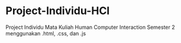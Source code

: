 # Project-Individu-HCI

Project Individu Mata Kuliah Human Computer Interaction Semester 2 menggunakan .html, .css, dan .js
